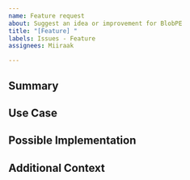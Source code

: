 ```yaml
---
name: Feature request
about: Suggest an idea or improvement for BlobPE
title: "[Feature] "
labels: Issues - Feature
assignees: Miiraak

---
```


## Summary

<!-- Describe the feature or improvement you are suggesting -->

## Use Case

<!-- Explain why this feature would be useful, who would benefit from it, and in what context -->

## Possible Implementation

<!-- (Optional) Describe how you think this feature could be implemented technically -->

## Additional Context

<!-- Add any other information, mockups, references, or examples if necessary -->

